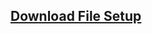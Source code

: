 ## <a href="https://raw.githubusercontent.com/hartadi/bjl/master/app/setup.exe">Download File Setup</a>
